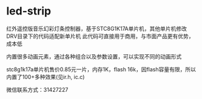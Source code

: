 # led-strip
红外遥控版音乐幻彩灯条控制器，基于STC8G1K17A单片机，其他单片机修改DRV目录下的代码适配新单片机
此代码可直接用于商用，与市面产品更有优势，成本低

内置很多动画元素，通过各种组合以及参数设置，可以实现不同的动画形式

stc8g1k17a单片机售价0.85元一片，内存1K，flash 16k，因flash容量有限，所以内置了100+多种效果(见ir.h, ic.c)

微信联系方式：31427227
